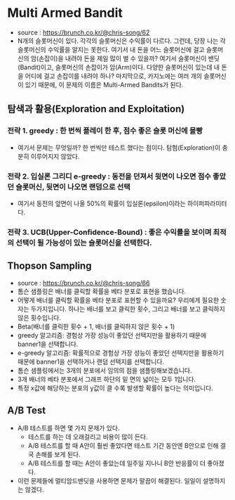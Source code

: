 # Multi Armed Bandit
- source : https://brunch.co.kr/@chris-song/62
- N개의 슬롯머신이 있다. 각각의 슬롯머신은 수익률이 다르다. 그런데, 당장 나는 각 슬롯머신의 수익률을 알지는 못한다. 여기서 내 돈을 어느 슬롯머신에 걸고 슬롯머신의 암(손잡이)을 내려야 돈을 제일 많이 벌 수 있을까? 여기서 슬롯머신이 밴딧(Bandit)이고, 슬롯머신의 손잡이가 암(Arm)이다.  다양한 슬롯머신이 있는데 내 돈을 어디에 걸고 손잡이를 내려야 하나? 마지막으로, 카지노에는 여러 개의 슬롯머신이 있기 때문에, 이 문제의 이름은 Multi-Armed Bandits가 된다.
## 탐색과 활용(Exploration and Exploitation)
### 전략 1. greedy : 한 번씩 플레이 한 후, 점수 좋은 슬롯 머신에 몰빵
- 여기서 문제는 무엇일까? 한 번씩만 테스트 했다는 점이다. 탐험(Exploration)이 충분히 이루어지지 않았다.
### 전략 2. 입실론 그리디 e-greedy : 동전을 던져서 윗면이 나오면 점수 좋았던 슬롯머신, 뒷면이 나오면 랜덤으로 선택
- 여기서 동전의 앞면이 나올 50%의 확률이 입실론(epsilon)이라는 하이퍼파라미터다.
### 전략 3. UCB(Upper-Confidence-Bound) : 좋은 수익률을 보이며 최적의 선택이 될 가능성이 있는 슬롯머신을 선택한다.
## Thopson Sampling
- source : https://brunch.co.kr/@chris-song/66
- 톰슨 샘플링은 배너를 클릭할 확률을 베타 분포로 표현을 했습니다. 
- 어떻게 배너를 클릭할 확률을 베타 분포로 표현할 수 있을까요? 우리에게 필요한 숫자는 두가지입니다. 하나는 배너를 보고 클릭한 횟수, 그리고 배너를 보고 클릭하지 않은 횟수입니다.
- Beta(배너를 클릭한 횟수 + 1, 배너를 클릭하지 않은 횟수 + 1)
- greedy 알고리즘: 경험상 가장 성능이 좋았던 선택지만을 활용하기 때문에 banner1을 선택합니다.
- e-greedy 알고리즘: 확률적으로 경험상 가장 성능이 좋았던 선택지만을 활용하기 때문에 banner1을 선택하거나 랜덤 선택지를 선택합니다.
- 톰슨 샘플링에서는 3개의 분포에서 임의의 점을 샘플링해보겠습니다.
- 3개 배너의 베타 분포에서 그래프 하단의 밑 면의 넓이는 모두 1입니다. 
- 특정 x값에 해당하는 분포의 y값이 클 수록 발생할 확률이 높다는 의미입니다. 
## A/B Test
- A/B 테스트를 하면 몇 가지 문제가 있다. 
  - 테스트를 하는 데 오래걸리고 비용이 많이 든다.
  - A/B 테스트를 할 때 A안이 훨씬 좋았다면 테스트 기간 동안엔 B안으로 인해 결국 손해를 보게 된다.
  - A/B 테스트를 할 때는 A안이 좋았는데 일주일 지나니 B안 반응률이 더 좋아졌다.
- 이런 문제들에 멀티암드밴딧을 사용하면 문제가 말끔이 해결된다. 일일이 설명하지는 않겠다.

